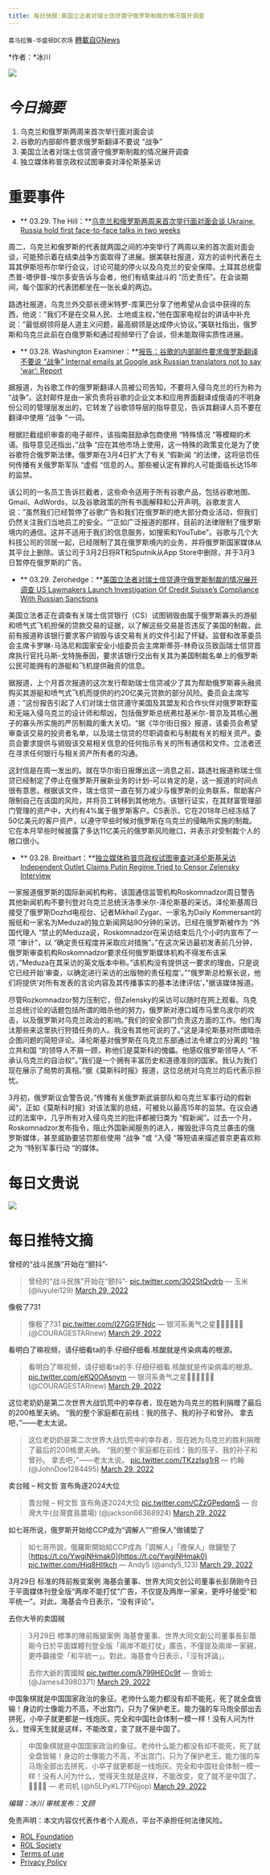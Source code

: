 ```yaml
---
title: 每日快报:美国立法者对瑞士信贷遵守俄罗斯制裁的情况展开调查
---
```

`喜马拉雅-华盛顿DC农场` [轉載自GNews](https://gnews.org/zh-hans/2252145/)

*作者：*冰川

![](http://himalayawashingtondc.org/wp-content/uploads/2021/08/每日快报.png)

# ***今日摘要***

1. 乌克兰和俄罗斯两周来首次举行面对面会谈
2. 谷歌的内部邮件要求俄罗斯翻译不要说 “战争”
3. 美国立法者对瑞士信贷遵守俄罗斯制裁的情况展开调查
4. 独立媒体称普京政权试图审查对泽伦斯基采访


# 重要事件

- ** 03.29. The Hill：**[乌克兰和俄罗斯两周来首次举行面对面会谈 Ukraine, Russia hold first face-to-face talks in two weeks](https://thehill.com/policy/international/europe/600132-ukraine-russia-hold-first-face-to-face-talks-in-two-weeks)


周二，乌克兰和俄罗斯的代表就两国之间的冲突举行了两周以来的首次面对面会谈，可能预示着在结束战争方面取得了进展。据美联社报道，双方的谈判代表在土耳其伊斯坦布尔举行会议，讨论可能的停火以及乌克兰的安全保障。土耳其总统雷杰普-塔伊普-埃尔多安告诉与会者，他们有结束战斗的 “历史责任”。在会谈期间，每个国家的代表团都坐在一张长桌的两边。

路透社报道，乌克兰外交部长德米特罗-库莱巴分享了他希望从会谈中获得的东西，他说：”我们不是在交易人民、土地或主权，”他在国家电视台的讲话中补充说：”最低纲领将是人道主义问题，最高纲领是达成停火协议。”美联社指出，俄罗斯和乌克兰此前在白俄罗斯和通过视频举行了会谈，但未能取得实质性进展。

- ** 03.28. Washington Examiner：**[报告：谷歌的内部邮件要求俄罗斯翻译不要说 “战争” Internal emails at Google ask Russian translators not to say ‘war’: Report](https://www.washingtonexaminer.com/news/internal-emails-at-google-ask-russian-translators-not-to-say-war-report)


据报道，为谷歌工作的俄罗斯翻译人员被公司告知，不要将入侵乌克兰的行为称为 “战争”。这封邮件是由一家负责将谷歌的企业文本和应用界面翻译成俄语的不明身份公司的管理层发出的，它转发了谷歌领导层的指导意见，告诉其翻译人员不要在翻译中使用 “战争 “一词。

根据拦截组织审查的电子邮件，该指南鼓励承包商使用 “特殊情况 “等模糊的术语。指导意见还指出，”战争 “应在其他市场上使用，这一特殊的政策变化是为了使谷歌符合俄罗斯法律。俄罗斯在3月4日扩大了有关 “假新闻 “的法律，这将惩罚任何传播有关俄罗斯军队 “虚假 “信息的人。那些被认定有罪的人可能面临长达15年的监禁。

该公司的一名员工告诉拦截者，这些命令适用于所有谷歌产品，包括谷歌地图、Gmail、AdWords，以及谷歌政策的所有书面解释和公开声明。谷歌发言人说：”虽然我们已经暂停了谷歌广告和我们在俄罗斯的绝大部分商业活动，但我们仍然关注我们当地员工的安全。“”正如广泛报道的那样，目前的法律限制了俄罗斯境内的通信。这并不适用于我们的信息服务，如搜索和YouTube”。谷歌与几个大科技公司的邻居一起，已经限制了其在俄罗斯境内的业务，并将俄罗斯国家媒体从其平台上删除。该公司于3月2日将RT和Sputnik从App Store中删除，并于3月3日暂停在俄罗斯的广告。

- ** 03.29. Zerohedge：**[美国立法者对瑞士信贷遵守俄罗斯制裁的情况展开调查 US Lawmakers Launch Investigation Of Credit Suisse’s Compliance With Russian Sanctions](https://www.zerohedge.com/political/us-lawmakers-launch-investigation-credit-suisses-compliance-russian-sanctions)


美国立法者正在调查有关瑞士信贷银行（CS）试图销毁由属于俄罗斯寡头的游艇和喷气式飞机担保的贷款交易的证据，以了解这些交易是否违反了美国的制裁，此前有报道称该银行要求客户销毁与该交易有关的文件引起了怀疑。监督和改革委员会主席卡罗琳-马洛尼和国家安全小组委员会主席斯蒂芬-林奇议员致函瑞士信贷首席执行官托马斯-戈特施泰因，要求该银行交出有关其为美国制裁名单上的俄罗斯公民可能拥有的游艇和飞机提供融资的信息。

据报道，上个月首次报道的这次发行帮助瑞士信贷减少了其为帮助俄罗斯寡头融资购买其游艇和喷气式飞机而提供的约20亿美元贷款的部分风险。委员会主席写道：”这份报告引起了人们对瑞士信贷遵守美国及其盟友和合作伙伴对俄罗斯野蛮和无端入侵乌克兰的设计师和帮凶，包括俄罗斯总统弗拉基米尔-普京及其核心圈子的寡头所实施的严厉制裁的重大关切。“据《华尔街日报》报道，该委员会希望审查该交易的投资者名单，以及瑞士信贷的尽职调查和与制裁有关的相关资产。委员会要求提供与销毁该交易相关信息的任何指示有关的所有通信和文件。立法者还在寻求任何银行与相关资产所有者的沟通。

这封信是在周一发出的。就在华尔街日报爆出这一消息之前，路透社报道称瑞士信贷已经制定了停止在俄罗斯开展新业务的计划–可以肯定的是，这一报道的时间点很有意思。根据该文件，瑞士信贷一直在努力减少与俄罗斯的业务联系，帮助客户限制自己在该国的风险，并将员工转移到其他地方。该银行证实，在其财富管理部门管理的资产中，大约有4%属于俄罗斯客户。CS表示，它在2018年已经冻结了50亿美元的客户资产，以遵守早些时候对俄罗斯在乌克兰的侵略所实施的制裁。它在本月早些时候披露了多达11亿美元的俄罗斯风险敞口，并表示对受制裁个人的敞口很小。

- ** 03.28. Breitbart：**[独立媒体称普京政权试图审查对泽伦斯基采访 Independent Outlet Claims Putin Regime Tried to Censor Zelensky Interview](https://www.breitbart.com/national-security/2022/03/28/news-outlet-claims-putin-regime-tried-to-ban-zelensky-interview/)


一家报道俄罗斯的国际新闻机构称，该国通信监管机构Roskomnadzor周日警告其他新闻机构不要刊登对乌克兰总统沃洛季米尔-泽伦斯基的采访。泽伦斯基周日接受了俄罗斯Dozhd电视台、记者Mikhail Zygar、一家名为Daily Kommersant的报纸和一家名为Meduza的独立新闻网站90分钟的采访。已经在俄罗斯被作为 “外国代理人 “禁止的Meduza说，Roskomnadzor在采访结束后几个小时内宣布了一项 “审计”，以 “确定责任程度并采取应对措施”。”在这次采访最初发表前几分钟，俄罗斯审查机构Roskomnadzor要求任何俄罗斯媒体机构不得发布该采访，”Meduza在其采访的英文版本中称。”该机构没有提供这一要求的理由，只是说它已经开始’审查，以确定进行采访的出版物的责任程度’。””俄罗斯总检察长说，他们将提供’对所有发表的言论内容及其传播事实的基本法律评估’，”据该媒体报道。

尽管Rozkomnadzor努力压制它，但Zelensky的采访可以随时在网上观看。乌克兰总统讨论的话题包括所谓的暗杀他的努力，俄罗斯对港口城市马里乌波尔的攻击，以及俄罗斯对乌克兰政治的影响。”我们的安全部门负责这方面的工作。他们淘汰那些来这里执行狩猎任务的人。我没有其他可说的了。”这是泽伦斯基对所谓暗杀企图问题的简短评论。泽伦斯基对俄罗斯在乌克兰东部通过法令建立的分离的 “独立共和国 “的领导人不屑一顾，称他们是莫斯科的傀儡。他感叹俄罗斯领导人 “不承认乌克兰的自治权”。”我们是一个拥有丰富历史和道德准则的国家。我认为我们现在展示了局势的真相。”据《莫斯科时报》报道，这位总统对乌克兰的后代表示担忧。

3月初，俄罗斯议会警告说，”传播有关俄罗斯武装部队和乌克兰军事行动的假新闻”，正如《莫斯科时报》对该法案的总结，可被处以最高15年的监禁。在议会通过的法案中，几乎所有对入侵乌克兰的批评都被归类为 “假新闻”。过去一个月，Roskomnadzor发布指令，阻止外国新闻服务的进入，摧毁批评乌克兰袭击的俄罗斯媒体，甚至威胁要惩罚那些使用 “战争 “或 “入侵 “等短语来描述普京更喜欢称之为 “特别军事行动 “的媒体。

# 每日文贵说
![](http://himalayawashingtondc.org/wp-content/uploads/2022/03/1-4-1024x576.jpg)
# 每日推特文摘









曾经的“战斗民族”开始在“颤抖”-





> 曾经的“战斗民族”开始在“颤抖”- [pic.twitter.com/3O2StQvdrb](https://t.co/3O2StQvdrb)
> — 玉米 (@luyulei129) [March 29, 2022](https://twitter.com/luyulei129/status/1508733938340012032?ref_src=twsrc%5Etfw)







像极了731





> 像极了731 [pic.twitter.com/I27GG1FNdc](https://t.co/I27GG1FNdc)
> — 银河系勇气之星🌟🌟🌟🚀🚀🚀 (@COURAGESTARnew) [March 29, 2022](https://twitter.com/COURAGESTARnew/status/1508748568982847491?ref_src=twsrc%5Etfw)







看明白了嘛视频，请仔细看ta的手.仔细仔细看.核酸就是传染病毒的根源。





> 看明白了嘛视频，请仔细看ta的手.仔细仔细看.核酸就是传染病毒的根源。 [pic.twitter.com/eKQ0OAsnym](https://t.co/eKQ0OAsnym)
> — 银河系勇气之星🌟🌟🌟🚀🚀🚀 (@COURAGESTARnew) [March 29, 2022](https://twitter.com/COURAGESTARnew/status/1508665595520520194?ref_src=twsrc%5Etfw)













这位老奶奶是第二次世界大战饥荒中的幸存者，现在她为乌克兰的胜利捐赠了最后的200格里夫纳。 “我的整个家庭都在前线：我的孩子、我的孙子和曾孙。 拿去吧，”——老太太说。





> 这位老奶奶是第二次世界大战饥荒中的幸存者，现在她为乌克兰的胜利捐赠了最后的200格里夫纳。
> “我的整个家庭都在前线：我的孩子、我的孙子和曾孙。 拿去吧，”——老太太说。 [pic.twitter.com/TKzzIsg1rR](https://t.co/TKzzIsg1rR)
> — 约翰 (@JohnDoe1284495) [March 29, 2022](https://twitter.com/JohnDoe1284495/status/1508690806336471040?ref_src=twsrc%5Etfw)







卖台贼 – 柯文哲 宣布角逐2024大位





> 賣台賊 – 柯文哲 
> 宣布角逐2024大位 [pic.twitter.com/CZzGPedqmS](https://t.co/CZzGPedqmS)
> — 台灣大牛(台灣寶島農場) (@jackson66368924) [March 29, 2022](https://twitter.com/jackson66368924/status/1508725934257750019?ref_src=twsrc%5Etfw)







如七哥所说，俄罗斯开始给CCP成为“调解人”“担保人”做铺垫了





> 如七哥所說，俄羅斯開始給CCP成為「調解人」「擔保人」做鋪墊了[https://t.co/YwgiNHmak0](https://t.co/YwgiNHmak0) [pic.twitter.com/Hjq8HItkch](https://t.co/Hjq8HItkch)
> — Andy5 (@andy5\_123) [March 29, 2022](https://twitter.com/andy5_123/status/1508759739685285895?ref_src=twsrc%5Etfw)







3月29日 标准的阵前叛变案例
海基会董事、世界大同文创公司董事长彭荫刚今日于平面媒体刊登全版“两岸不能打仗”广告，不仅提及两岸一家亲，更呼吁接受“和平统一”。对此，海基会今日表示，“没有评论”。

去你大爷的卖国贼





> 3月29日 標準的陣前叛變案例
> 海基會董事、世界大同文創公司董事長彭蔭剛今日於平面媒體刊登全版「兩岸不能打仗」廣告，不僅提及兩岸一家親，更呼籲接受「和平統一」。對此，海基會今日表示，「沒有評論」。
> 
> 去你大爺的賣國賊 [pic.twitter.com/k799HEOc9f](https://t.co/k799HEOc9f)
> — 詹姆士 (@James43980371) [March 29, 2022](https://twitter.com/James43980371/status/1508760044615368704?ref_src=twsrc%5Etfw)







中国象棋就是中国国家政治的象征。老帅什么能力都没有却不能死，死了就全盘皆输！身边的士像能力不高，不出宫门，只为了保护老王。能力强的车马炮全部出去拼死，小卒子就更都是一线炮灰。完全和中国社会体制一模一样！没有人问为什么，觉得天生就是这样，不能改变，变了就不是中国了。





> 中国象棋就是中国国家政治的象征。老帅什么能力都没有却不能死，死了就全盘皆输！身边的士像能力不高，不出宫门，只为了保护老王。能力强的车马炮全部出去拼死，小卒子就更都是一线炮灰。完全和中国社会体制一模一样！没有人问为什么，觉得天生就是这样，不能改变，变了就不是中国了。🤔️🤔️🤔️🤔️
> — 老司机 (@h5LPyKL7TP6jjop) [March 29, 2022](https://twitter.com/h5LPyKL7TP6jjop/status/1508644212010414082?ref_src=twsrc%5Etfw)









*编辑：冰川
审核发布：文顾*

 

免责声明：本文内容仅代表作者个人观点，平台不承担任何法律风险。

- [ROL Foundation](https://rolfoundation.org/)
- [ROL Society](https://rolsociety.org/)
- [Terms of use](https://gnews.org/terms-of-use-3/)
- [Privacy Policy](https://gnews.org/privacy-policy/)
